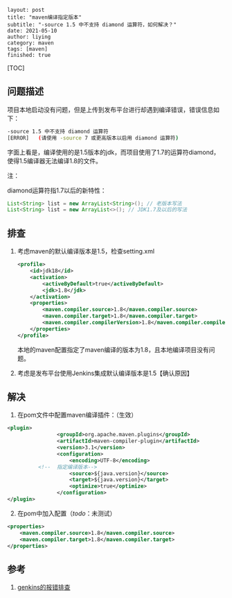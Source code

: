 ```
layout: post
title: "maven编译指定版本"
subtitle: "-source 1.5 中不支持 diamond 运算符，如何解决？"
date: 2021-05-10
author: liying
category: maven
tags: [maven]
finished: true
```

[TOC]

## 问题描述

项目本地启动没有问题，但是上传到发布平台进行却遇到编译错误，错误信息如下：

```bash
-source 1.5 中不支持 diamond 运算符
[ERROR]   (请使用 -source 7 或更高版本以启用 diamond 运算符)
```

字面上看是，编译使用的是1.5版本的jdk，而项目使用了1.7的运算符diamond，使得1.5编译器无法编译1.8的文件。

注：

diamond运算符指1.7以后的新特性：

```java
List<String> list = new ArrayList<String>(); // 老版本写法
List<String> list = new ArrayList<>(); // JDK1.7及以后的写法
```



## 排查

1. 考虑maven的默认编译版本是1.5，检查setting.xml

   ```xml
   <profile>
       <id>jdk18</id>
       <activation>
           <activeByDefault>true</activeByDefault>
           <jdk>1.8</jdk>
       </activation>
       <properties>
           <maven.compiler.source>1.8</maven.compiler.source>         	 
           <maven.compiler.target>1.8</maven.compiler.target>
           <maven.compiler.compilerVersion>1.8</maven.compiler.compilerVersion>
       </properties>
   </profile>
   ```

   本地的maven配置指定了maven编译的版本为1.8，且本地编译项目没有问题。

2. 考虑是发布平台使用Jenkins集成默认编译版本是1.5【确认原因】

   

## 解决

1. 在pom文件中配置maven编译插件：（生效）

```xml
<plugin>
				<groupId>org.apache.maven.plugins</groupId>
				<artifactId>maven-compiler-plugin</artifactId>
				<version>3.1</version>
				<configuration>
					<encoding>UTF-8</encoding>
          <!--	指定编译版本-->
					<source>${java.version}</source>
					<target>${java.version}</target>
					<optimize>true</optimize>
				</configuration>
</plugin>
```

2. 在pom中加入配置（*todo*：未测试）

```xml
<properties>
	<maven.compiler.source>1.8</maven.compiler.source>
	<maven.compiler.target>1.8</maven.compiler.target>
</properties>
```



## 参考

1. [genkins的报错排查](https://www.cnblogs.com/zdqc/p/10287074.html)

